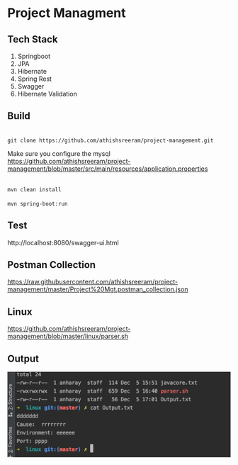 # Project Managment

## Tech Stack

1. Springboot
2. JPA
3. Hibernate
4. Spring Rest
5. Swagger
6. Hibernate Validation



## Build

```

git clone https://github.com/athishsreeram/project-management.git

```

Make sure you configure the mysql
https://github.com/athishsreeram/project-management/blob/master/src/main/resources/application.properties

```

mvn clean install

mvn spring-boot:run

```

## Test
http://localhost:8080/swagger-ui.html

## Postman Collection
https://raw.githubusercontent.com/athishsreeram/project-management/master/Project%20Mgt.postman_collection.json


## Linux

https://github.com/athishsreeram/project-management/blob/master/linux/parser.sh

## Output
![alt text](https://github.com/athishsreeram/project-management/blob/master/linout.png)